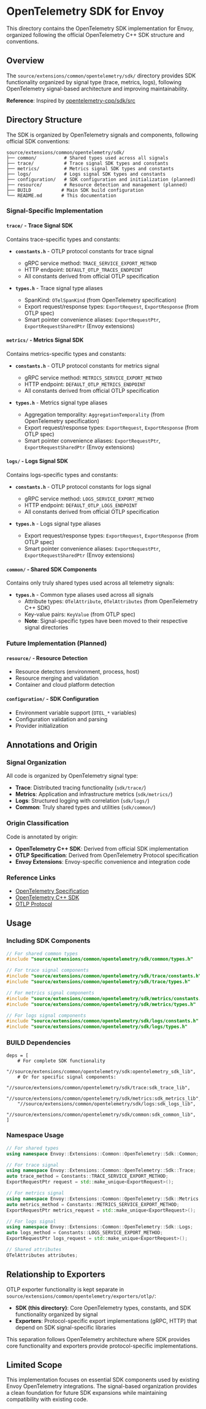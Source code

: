 # OpenTelemetry SDK for Envoy

This directory contains the OpenTelemetry SDK implementation for Envoy, organized following the official OpenTelemetry C++ SDK structure and conventions.

## Overview

The `source/extensions/common/opentelemetry/sdk/` directory provides SDK functionality organized by signal type (trace, metrics, logs), following OpenTelemetry signal-based architecture and improving maintainability.

**Reference**: Inspired by [opentelemetry-cpp/sdk/src](https://github.com/open-telemetry/opentelemetry-cpp/tree/main/sdk/src)

## Directory Structure

The SDK is organized by OpenTelemetry signals and components, following official SDK conventions:

```
source/extensions/common/opentelemetry/sdk/
├── common/          # Shared types used across all signals
├── trace/           # Trace signal SDK types and constants
├── metrics/         # Metrics signal SDK types and constants
├── logs/            # Logs signal SDK types and constants
├── configuration/   # SDK configuration and initialization (planned)
├── resource/        # Resource detection and management (planned)
├── BUILD           # Main SDK build configuration
└── README.md       # This documentation
```

### Signal-Specific Implementation

#### `trace/` - Trace Signal SDK

Contains trace-specific types and constants:

- **`constants.h`** - OTLP protocol constants for trace signal
  - gRPC service method: `TRACE_SERVICE_EXPORT_METHOD`
  - HTTP endpoint: `DEFAULT_OTLP_TRACES_ENDPOINT`
  - All constants derived from official OTLP specification

- **`types.h`** - Trace signal type aliases
  - SpanKind: `OTelSpanKind` (from OpenTelemetry specification)
  - Export request/response types: `ExportRequest`, `ExportResponse` (from OTLP spec)
  - Smart pointer convenience aliases: `ExportRequestPtr`, `ExportRequestSharedPtr` (Envoy extensions)

#### `metrics/` - Metrics Signal SDK

Contains metrics-specific types and constants:

- **`constants.h`** - OTLP protocol constants for metrics signal
  - gRPC service method: `METRICS_SERVICE_EXPORT_METHOD`
  - HTTP endpoint: `DEFAULT_OTLP_METRICS_ENDPOINT`
  - All constants derived from official OTLP specification

- **`types.h`** - Metrics signal type aliases
  - Aggregation temporality: `AggregationTemporality` (from OpenTelemetry specification)
  - Export request/response types: `ExportRequest`, `ExportResponse` (from OTLP spec)
  - Smart pointer convenience aliases: `ExportRequestPtr`, `ExportRequestSharedPtr` (Envoy extensions)

#### `logs/` - Logs Signal SDK

Contains logs-specific types and constants:

- **`constants.h`** - OTLP protocol constants for logs signal
  - gRPC service method: `LOGS_SERVICE_EXPORT_METHOD`
  - HTTP endpoint: `DEFAULT_OTLP_LOGS_ENDPOINT`
  - All constants derived from official OTLP specification

- **`types.h`** - Logs signal type aliases
  - Export request/response types: `ExportRequest`, `ExportResponse` (from OTLP spec)
  - Smart pointer convenience aliases: `ExportRequestPtr`, `ExportRequestSharedPtr` (Envoy extensions)

#### `common/` - Shared SDK Components

Contains only truly shared types used across all telemetry signals:

- **`types.h`** - Common type aliases used across all signals
  - Attribute types: `OTelAttribute`, `OTelAttributes` (from OpenTelemetry C++ SDK)
  - Key-value pairs: `KeyValue` (from OTLP spec)
  - **Note**: Signal-specific types have been moved to their respective signal directories

### Future Implementation (Planned)

#### `resource/` - Resource Detection
- Resource detectors (environment, process, host)
- Resource merging and validation
- Container and cloud platform detection

#### `configuration/` - SDK Configuration
- Environment variable support (`OTEL_*` variables)
- Configuration validation and parsing
- Provider initialization

## Annotations and Origin

### Signal Organization
All code is organized by OpenTelemetry signal type:
- **Trace**: Distributed tracing functionality (`sdk/trace/`)
- **Metrics**: Application and infrastructure metrics (`sdk/metrics/`)
- **Logs**: Structured logging with correlation (`sdk/logs/`)
- **Common**: Truly shared types and utilities (`sdk/common/`)

### Origin Classification
Code is annotated by origin:
- **OpenTelemetry C++ SDK**: Derived from official SDK implementation
- **OTLP Specification**: Derived from OpenTelemetry Protocol specification
- **Envoy Extensions**: Envoy-specific convenience and integration code

### Reference Links
- [OpenTelemetry Specification](https://github.com/open-telemetry/opentelemetry-specification)
- [OpenTelemetry C++ SDK](https://github.com/open-telemetry/opentelemetry-cpp)
- [OTLP Protocol](https://github.com/open-telemetry/opentelemetry-specification/blob/main/specification/protocol/otlp.md)

## Usage

### Including SDK Components

```cpp
// For shared common types
#include "source/extensions/common/opentelemetry/sdk/common/types.h"

// For trace signal components
#include "source/extensions/common/opentelemetry/sdk/trace/constants.h"
#include "source/extensions/common/opentelemetry/sdk/trace/types.h"

// For metrics signal components
#include "source/extensions/common/opentelemetry/sdk/metrics/constants.h"
#include "source/extensions/common/opentelemetry/sdk/metrics/types.h"

// For logs signal components
#include "source/extensions/common/opentelemetry/sdk/logs/constants.h"
#include "source/extensions/common/opentelemetry/sdk/logs/types.h"
```

### BUILD Dependencies

```bazel
deps = [
    # For complete SDK functionality
    "//source/extensions/common/opentelemetry/sdk:opentelemetry_sdk_lib",
    # Or for specific signal components:
    "//source/extensions/common/opentelemetry/sdk/trace:sdk_trace_lib",
    "//source/extensions/common/opentelemetry/sdk/metrics:sdk_metrics_lib",
    "//source/extensions/common/opentelemetry/sdk/logs:sdk_logs_lib",
    "//source/extensions/common/opentelemetry/sdk/common:sdk_common_lib",
]
```

### Namespace Usage

```cpp
// For shared types
using namespace Envoy::Extensions::Common::OpenTelemetry::Sdk::Common;

// For trace signal
using namespace Envoy::Extensions::Common::OpenTelemetry::Sdk::Trace;
auto trace_method = Constants::TRACE_SERVICE_EXPORT_METHOD;
ExportRequestPtr request = std::make_unique<ExportRequest>();

// For metrics signal
using namespace Envoy::Extensions::Common::OpenTelemetry::Sdk::Metrics;
auto metrics_method = Constants::METRICS_SERVICE_EXPORT_METHOD;
ExportRequestPtr metrics_request = std::make_unique<ExportRequest>();

// For logs signal
using namespace Envoy::Extensions::Common::OpenTelemetry::Sdk::Logs;
auto logs_method = Constants::LOGS_SERVICE_EXPORT_METHOD;
ExportRequestPtr logs_request = std::make_unique<ExportRequest>();

// Shared attributes
OTelAttributes attributes;
```

## Relationship to Exporters

OTLP exporter functionality is kept separate in `source/extensions/common/opentelemetry/exporters/otlp/`:

- **SDK (this directory)**: Core OpenTelemetry types, constants, and SDK functionality organized by signal
- **Exporters**: Protocol-specific export implementations (gRPC, HTTP) that depend on SDK signal-specific libraries

This separation follows OpenTelemetry architecture where SDK provides core functionality and exporters provide protocol-specific implementations.

## Limited Scope

This implementation focuses on essential SDK components used by existing Envoy OpenTelemetry integrations. The signal-based organization provides a clean foundation for future SDK expansions while maintaining compatibility with existing code.
